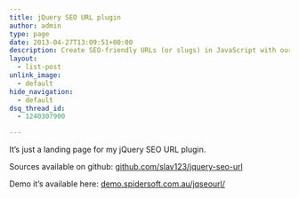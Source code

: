 ```yaml
---
title: jQuery SEO URL plugin
author: admin
type: page
date: 2013-04-27T13:09:51+00:00
description: Create SEO-friendly URLs (or slugs) in JavaScript with our plugin. Currently supporting Polish, Czech, and Hungarian languages. Check out the demo at for more information.
layout:
  - list-post
unlink_image:
  - default
hide_navigation:
  - default
dsq_thread_id:
  - 1240307900

---
```

It&#8217;s just a landing page for my jQuery SEO URL plugin.

Sources available on github: [github.com/slav123/jquery-seo-url](https://github.com/slav123/jquery-seo-url)

Demo it&#8217;s available here: [demo.spidersoft.com.au/jqseourl/][1]

 [1]: http://demo.spidersoft.com.au/jqseourl/index.html